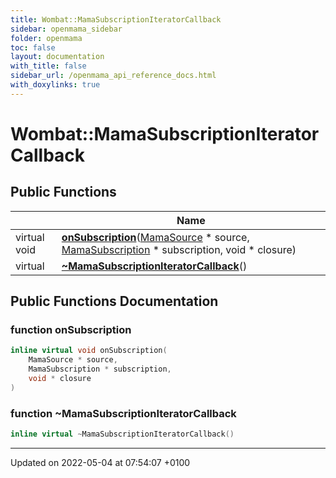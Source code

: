 ```yaml
---
title: Wombat::MamaSubscriptionIteratorCallback
sidebar: openmama_sidebar
folder: openmama
toc: false
layout: documentation
with_title: false
sidebar_url: /openmama_api_reference_docs.html
with_doxylinks: true
---
```


# Wombat::MamaSubscriptionIteratorCallback





## Public Functions

|                | Name           |
| -------------- | -------------- |
| virtual void | **[onSubscription](classWombat_1_1MamaSubscriptionIteratorCallback.html#function-onsubscription)**([MamaSource](classWombat_1_1MamaSource.html) * source, [MamaSubscription](classWombat_1_1MamaSubscription.html) * subscription, void * closure) |
| virtual | **[~MamaSubscriptionIteratorCallback](classWombat_1_1MamaSubscriptionIteratorCallback.html#function-~mamasubscriptioniteratorcallback)**() |

## Public Functions Documentation

### function onSubscription

```cpp
inline virtual void onSubscription(
    MamaSource * source,
    MamaSubscription * subscription,
    void * closure
)
```


### function ~MamaSubscriptionIteratorCallback

```cpp
inline virtual ~MamaSubscriptionIteratorCallback()
```


-------------------------------

Updated on 2022-05-04 at 07:54:07 +0100